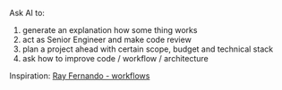 Ask AI to:

1. generate an explanation how some thing works
2. act as Senior Engineer and make code review
3. plan a project ahead with certain scope, budget and technical stack
4. ask how to improve code / workflow / architecture

Inspiration:
[Ray Fernando - workflows](https://youtu.be/YukjUGVDWsk?si=bHtZQx31Eadx-0w5)
